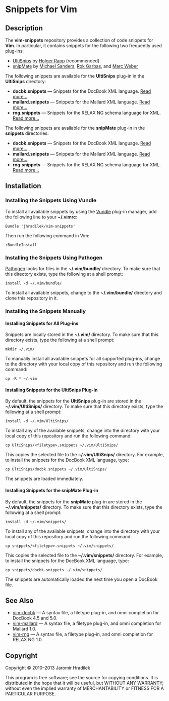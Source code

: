 # Snippets for Vim

## Description

The **vim-snippets** repository provides a collection of code snippets for **Vim**. In particular, it contains snippets for the following two frequently used plug-ins:

* [UltiSnips](https://github.com/SirVer/ultisnips) by [Holger Rapp](https://github.com/SirVer) (recommended)
* [snipMate](https://github.com/msanders/snipmate.vim) by [Michael Sanders](https://github.com/msanders), [Rok Garbas](https://github.com/garbas), and [Marc Weber](https://github.com/MarcWeber)

The following snippets are available for the **UltiSnips** plug-in in the **UltiSnips** directory:

* **docbk.snippets** — Snippets for the DocBook XML language. [Read more…](UltiSnips/docbk.markdown)
* **mallard.snippets** — Snippets for the Mallard XML language. [Read more…](UltiSnips/mallard.markdown)
* **rng.snippets** — Snippets for the RELAX NG schema language for XML. [Read more…](UltiSnips/rng.markdown)

The following snippets are available for the **snipMate** plug-in in the **snippets** directories:

* **docbk.snippets** — Snippets for the DocBook XML language. [Read more…](snippets/docbk.markdown)
* **mallard.snippets** — Snippets for the Mallard XML language. [Read more…](snippets/mallard.markdown)
* **rng.snippets** — Snippets for the RELAX NG schema language for XML. [Read more…](snippets/rng.markdown)

## Installation

### Installing the Snippets Using Vundle

To install all available snippets by using the [Vundle](https://github.com/gmarik/vundle) plug-in manager, add the following line to your **~/.vimrc**:

    Bundle 'jhradilek/vim-snippets'

Then run the following command in Vim:

    :BundleInstall

### Installing the Snippets Using Pathogen

[Pathogen](https://github.com/tpope/vim-pathogen) looks for files in the **~/.vim/bundle/** directory. To make sure that this directory exists, type the following at a shell prompt:

    install -d ~/.vim/bundle/

To install all available snippets, change to the **~/.vim/bundle/** directory and clone this repository in it.

### Installing the Snippets Manually

#### Installing Snippets for All Plug-ins

Snippets are locally stored in the **~/.vim/** directory. To make sure that this directory exists, type the following at a shell prompt:

    mkdir ~/.vim/

To manually install all available snippets for all supported plug-ins, change to the directory with your local copy of this repository and run the following command:

    cp -R * ~/.vim

#### Installing Snippets for the UltiSnips Plug-in

By default, the snippets for the **UltiSnips** plug-in are stored in the **~/.vim/UltiSnips/** directory. To make sure that this directory exists, type the following at a shell prompt:

    install -d ~/.vim/UltiSnips/

To install any of the available snippets, change into the directory with your local copy of this repository and run the following command:

    cp UltiSnips/<filetype>.snippets ~/.vim/UltiSnips/

This copies the selected file to the **~/.vim/UltiSnips/** directory. For example, to install the snippets for the DocBook XML language, type:

    cp UltiSnips/docbk.snippets ~/.vim/UltiSnips/

The snippets are loaded immediately.

#### Installing Snippets for the snipMate Plug-in

By default, the snippets for the **snipMate** plug-in are stored in the **~/.vim/snippets/** directory. To make sure that this directory exists, type the following at a shell prompt:

    install -d ~/.vim/snippets/

To install any of the available snippets, change into the directory with your local copy of this repository and run the following command:

    cp snippets/<filetype>.snippets ~/.vim/snippets/

This copies the selected file to the **~/.vim/snippets/** directory. For example, to install the snippets for the DocBook XML language, type:

    cp snippets/docbk.snippets ~/.vim/snippets/

The snippets are automatically loaded the next time you open a DocBook file.

## See Also

* [vim-docbk](https://github.com/jhradilek/vim-docbk) — A syntax file, a filetype plug-in, and omni completion for DocBook 4.5 and 5.0.
* [vim-mallard](https://github.com/jhradilek/vim-mallard) — A syntax file, a filetype plug-in, and omni completion for Mallard 1.0.
* [vim-rng](https://github.com/jhradilek/vim-rng) — A syntax file, a filetype plug-in, and omni completion for RELAX NG 1.0.

## Copyright

Copyright © 2010–2013 Jaromir Hradilek

This program is free software; see the source for copying conditions. It is distributed in the hope that it will be useful, but WITHOUT ANY WARRANTY; without even the implied warranty of MERCHANTABILITY or FITNESS FOR A PARTICULAR PURPOSE.
